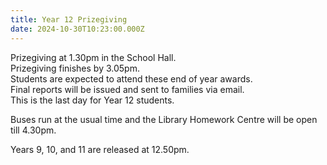 ```yaml
---
title: Year 12 Prizegiving
date: 2024-10-30T10:23:00.000Z
---
```

Prizegiving at 1.30pm in the School Hall.  
Prizegiving finishes by 3.05pm.  
Students are expected to attend these end of year awards.  
Final reports will be issued and sent to families via email.  
This is the last day for Year 12 students.

Buses run at the usual time and the Library Homework Centre will be open till 4.30pm.    

Years 9, 10, and 11 are released at 12.50pm.  


